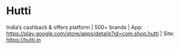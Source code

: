 # Hutti
India’s cashback &amp; offers platform | 500+ brands | App: https://play.google.com/store/apps/details?id=com.shop.hutti | Site: https://hutti.in
